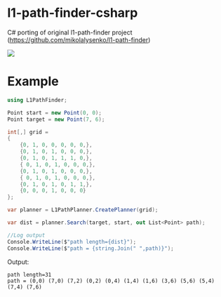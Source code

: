 # l1-path-finder-csharp
C# porting of original l1-path-finder project (https://github.com/mikolalysenko/l1-path-finder)

[<img src="https://github.com/mikolalysenko/l1-path-finder/raw/master/img/logo.png">](https://mikolalysenko.github.io/l1-path-finder/www)

# Example

```csharp
using L1PathFinder;

Point start = new Point(0, 0);
Point target = new Point(7, 6);

int[,] grid =
{
    {0, 1, 0, 0, 0, 0, 0,},
    {0, 1, 0, 1, 0, 0, 0,},
    {0, 1, 0, 1, 1, 1, 0,},
    { 0, 1, 0, 1, 0, 0, 0,},
    {0, 1, 0, 1, 0, 0, 0,},
    { 0, 1, 0, 1, 0, 0, 0,},
    {0, 1, 0, 1, 0, 1, 1,},
    {0, 0, 0, 1, 0, 0, 0}
};

var planner = L1PathPlanner.CreatePlanner(grid);

var dist = planner.Search(target, start, out List<Point> path);

//Log output
Console.WriteLine($"path length={dist}");
Console.WriteLine($"path = {string.Join(" ",path)}");
```

Output:

```
path length=31
path = (0,0) (7,0) (7,2) (0,2) (0,4) (1,4) (1,6) (3,6) (5,6) (5,4) (7,4) (7,6)
```
